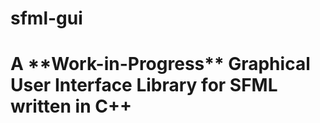 # sfml-gui
<h1> A **Work-in-Progress** Graphical User Interface Library for SFML written in C++ </h1>
